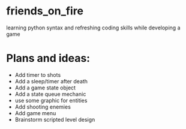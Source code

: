 # friends_on_fire
learning python syntax and refreshing coding skills while developing a game


# Plans and ideas:
* Add timer to shots
* Add a sleep/timer after death
* Add a game state object
* Add a state queue mechanic
* use some graphic for entities
* Add shooting enemies
* Add game menu
* Brainstorm scripted level design
